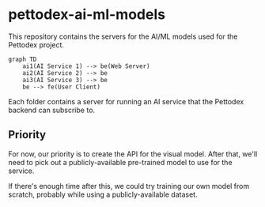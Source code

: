 # pettodex-ai-ml-models

This repository contains the servers for the AI/ML models used for the Pettodex project.

```mermaid
graph TD
	ai1(AI Service 1) --> be(Web Server)
	ai2(AI Service 2) --> be
	ai3(AI Service 3) --> be
	be --> fe(User Client)
```

Each folder contains a server for running an AI service that the Pettodex backend can subscribe to.

## Priority
For now, our priority is to create the API for the visual model. After that, we'll need to pick out a publicly-available pre-trained model to use for the service.

If there's enough time after this, we could try training our own model from scratch, probably while using a publicly-available dataset.
